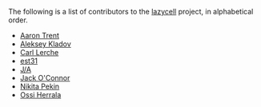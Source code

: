 The following is a list of contributors to the [lazycell][lazycell] project, in
alphabetical order.

* [Aaron Trent](https://github.com/novacrazy)
* [Aleksey Kladov](https://github.com/matklad)
* [Carl Lerche](https://github.com/carllerche)
* [est31](https://github.com/est31)
* [J/A](https://github.com/archer884)
* [Jack O'Connor](https://github.com/oconnor663)
* [Nikita Pekin](https://github.com/indiv0)
* [Ossi Herrala](https://github.com/oherrala)

[lazycell]: https://github.com/indiv0/lazycell
